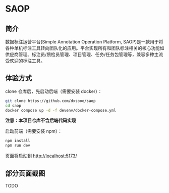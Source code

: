 # SAOP

## 简介

数据标注运营平台(Simple Annotation Operation Platform, SAOP)是一款用于将各种单机标注工具转向团队化的应用。平台实现所有和团队标注相关的核心功能如供应商管理、标注员/质检员管理、项目管理、任务/任务包管理等，兼容多种主流受欢迎的标注工具。

## 体验方式

clone 仓库后，先启动后端（需要安装 docker）：

```bash
git clone https://github.com/dxsooo/saop
cd saop
docker compose up -d -f devenv/docker-compose.yml
```

**注意：本项目仓库不含后端代码实现**

启动前端（需要安装 npm）：

```bash
npm install
npm run dev
```

页面将启动到 <http://localhost:5173/>

## 部分页面截图

TODO
